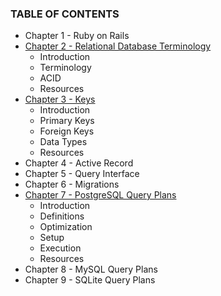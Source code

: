 ### TABLE OF CONTENTS

* Chapter 1 - Ruby on Rails
* [Chapter 2 - Relational Database Terminology](030-chapter-02.md)
  * Introduction
  * Terminology
  * ACID
  * Resources
* [Chapter 3 - Keys](040-chapter-03.md)
  * Introduction
  * Primary Keys
  * Foreign Keys
  * Data Types
  * Resources
* Chapter 4 - Active Record
* Chapter 5 - Query Interface
* Chapter 6 - Migrations
* [Chapter 7 - PostgreSQL Query Plans](080-chapter-07.md)
  * Introduction
  * Definitions
  * Optimization
  * Setup
  * Execution
  * Resources
* Chapter 8 - MySQL Query Plans
* Chapter 9 - SQLite Query Plans
